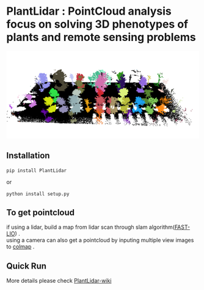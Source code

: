 # PlantLidar : PointCloud analysis focus on solving 3D phenotypes of plants and remote sensing problems

![seg](asserts/seg.png)



## Installation
```
pip install PlantLidar
```
or
```
python install setup.py
```

## To get pointcloud
if using a lidar, build a map from lidar scan through slam algorithm([FAST-LIO](https://github.com/hku-mars/FAST_LIO)) .   
using a camera can also get a pointcloud by inputing multiple view images to [colmap](https://github.com/colmap/colmap) .


## Quick Run
More details please check [PlantLidar-wiki](https://github.com/SkyCol/PlantLidar/wiki/PlantLidar-wiki)
